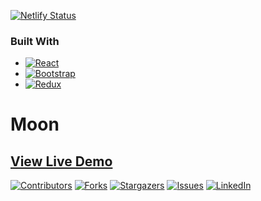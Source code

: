 [![Netlify Status](https://api.netlify.com/api/v1/badges/e82660c3-f514-41d5-875b-57766ec81b19/deploy-status)](https://app.netlify.com/sites/teal-treacle-be052e/deploys)

### Built With
* [![React][React.js]][React-url]
* [![Bootstrap][Bootstrap.com]][Bootstrap-url]
* [![Redux][Redux.js]][Redux-url]

<h1> Moon </h1>
<h2> <a href="https://teal-treacle-be052e.netlify.app/">View Live Demo</a></h2>


[![Contributors][contributors-shield]][contributors-url]
[![Forks][forks-shield]][forks-url]
[![Stargazers][stars-shield]][stars-url]
[![Issues][issues-shield]][issues-url]
[![LinkedIn][linkedin-shield]][linkedin-url]





[contributors-shield]: https://img.shields.io/github/contributors/afkborn/moon-demo.svg?style=for-the-badge
[contributors-url]: https://github.com/afkborn/moon-demo/graphs/contributors
[forks-shield]: https://img.shields.io/github/forks/afkborn/moon-demo.svg?style=for-the-badge
[forks-url]: https://github.com/afkborn/moon-demo/network/members
[stars-shield]: https://img.shields.io/github/stars/afkborn/moon-demo.svg?style=for-the-badge
[stars-url]: https://github.com/afkborn/moon-demo/stargazers
[issues-shield]: https://img.shields.io/github/issues/afkborn/moon-demo.svg?style=for-the-badge
[issues-url]: https://github.com/afkborn/moon-demo/issues
[linkedin-shield]: https://img.shields.io/badge/-LinkedIn-black.svg?style=for-the-badge&logo=linkedin&colorB=555
[linkedin-url]: https://www.linkedin.com/in/bilgehankalay/
[React.js]: https://img.shields.io/badge/React-20232A?style=for-the-badge&logo=react&logoColor=61DAFB
[React-url]: https://reactjs.org/
[Bootstrap.com]: https://img.shields.io/badge/Bootstrap-563D7C?style=for-the-badge&logo=bootstrap&logoColor=white
[Bootstrap-url]: https://getbootstrap.com
[Redux.js]: https://img.shields.io/badge/Redux-593D88?style=for-the-badge&logo=redux&logoColor=white
[Redux-url]: https://redux.js.org/
